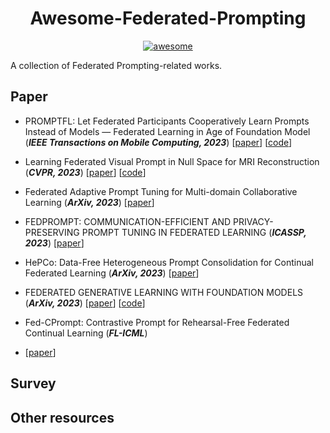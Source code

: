 <h1 align="center"><b>Awesome-Federated-Prompting</b></h1>
<p align="center">
  <a href="https://awesome.re"><img src="https://awesome.re/badge.svg" alt="awesome"></a>
</p>

A collection of Federated Prompting-related works.

## Paper
* PROMPTFL: Let Federated Participants Cooperatively Learn Prompts Instead of Models — Federated Learning in Age of Foundation Model (***IEEE Transactions on Mobile Computing, 2023***)
[[paper](https://ieeexplore.ieee.org/stamp/stamp.jsp?arnumber=10210127&casa_token=IwkAihqucN0AAAAA:gNjwnb8aBGOr6IRXvP2Ivg1uxeBnXP8drhG7z2hX2wl_HBJ_CoH8_QplU5Lr4m3Ldy0zLIeTx73CeDQ&tag=1)] 
[[code](https://github.com/PEILab-Federated-Learning/PromptFL)]

* Learning Federated Visual Prompt in Null Space for MRI Reconstruction (***CVPR, 2023***)
[[paper](https://openaccess.thecvf.com/content/CVPR2023/papers/Feng_Learning_Federated_Visual_Prompt_in_Null_Space_for_MRI_Reconstruction_CVPR_2023_paper.pdf)] 
[[code](https://github.com/chunmeifeng/FedPR)]

* Federated Adaptive Prompt Tuning for Multi-domain Collaborative Learning (***ArXiv, 2023***)
[[paper](https://arxiv.org/pdf/2211.07864.pdf)]

* FEDPROMPT: COMMUNICATION-EFFICIENT AND PRIVACY-PRESERVING PROMPT TUNING IN FEDERATED LEARNING (***ICASSP, 2023***)
[[paper](https://ieeexplore.ieee.org/stamp/stamp.jsp?arnumber=10095356&casa_token=Y7dQmtqgWEcAAAAA:HB6zqu6kxTVl8yPkDfFs4HXK44_MBZQH24TcgyqGUt3Tw5uW9LlKO5_whaZZq7rMdTwlyw6PGDsEpM4)]

* HePCo: Data-Free Heterogeneous Prompt Consolidation for Continual Federated Learning (***ArXiv, 2023***)
[[paper](https://arxiv.org/pdf/2306.09970.pdf)] 

* FEDERATED GENERATIVE LEARNING WITH FOUNDATION MODELS (***ArXiv, 2023***)
[[paper](https://arxiv.org/pdf/2306.09970.pdf)]
[[code](https://github.com/zj-jayzhang/Federated_Generative_Learning)]

* Fed-CPrompt: Contrastive Prompt for Rehearsal-Free Federated Continual Learning (***FL-ICML***)
* [[paper](https://openreview.net/forum?id=xEyopZpViw)]

## Survey


## Other resources

